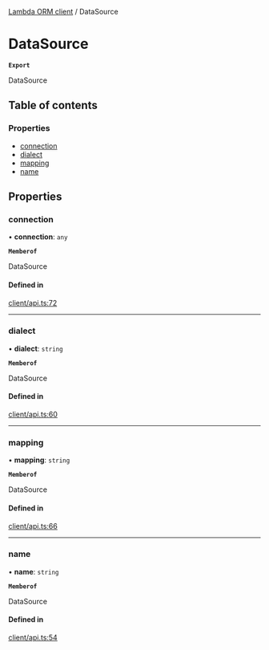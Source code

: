 [Lambda ORM client](../README.md) / DataSource

# DataSource

**`Export`**

DataSource

## Table of contents

### Properties

- [connection](DataSource.md#connection)
- [dialect](DataSource.md#dialect)
- [mapping](DataSource.md#mapping)
- [name](DataSource.md#name)

## Properties

### connection

• **connection**: `any`

**`Memberof`**

DataSource

#### Defined in

[client/api.ts:72](https://github.com/FlavioLionelRita/lambdaorm-client-node/blob/de616fb/src/lib/client/api.ts#L72)

___

### dialect

• **dialect**: `string`

**`Memberof`**

DataSource

#### Defined in

[client/api.ts:60](https://github.com/FlavioLionelRita/lambdaorm-client-node/blob/de616fb/src/lib/client/api.ts#L60)

___

### mapping

• **mapping**: `string`

**`Memberof`**

DataSource

#### Defined in

[client/api.ts:66](https://github.com/FlavioLionelRita/lambdaorm-client-node/blob/de616fb/src/lib/client/api.ts#L66)

___

### name

• **name**: `string`

**`Memberof`**

DataSource

#### Defined in

[client/api.ts:54](https://github.com/FlavioLionelRita/lambdaorm-client-node/blob/de616fb/src/lib/client/api.ts#L54)
